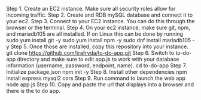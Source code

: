 Step 1. Create an EC2 instance. Make sure all security roles allow for incoming traffic.
Step 2. Create and RDB mySQL database and connect it to your ec2. 
Step 3. Connect to your EC2 instance. You can do this through the browser or the terminal.
Step 4. On your ec2 instance, make sure git, npm, and mariadb105 are all installed. If on Linux this can be done by running
sudo yum install git -y
sudo yum install npm -y
sudo dnf install mariadb105 -y
Step 5. Once those are installed, copy this repository into your instance. 
git clone https://github.com/trafryda/to-do-app.git
Step 6. Switch to to-do-app directory and make sure to edit app.js to work with your database information (username, password, endpoint, name).
cd to-do-app
Step 7. Initialize package.json
npm init -y
Step 8. Install other dependencies
npm install express mysql2 cors
Step 9. Run command to launch the web app
node app.js
Step 10. Copy and paste the url that displays into a browser and there is the to do app.
